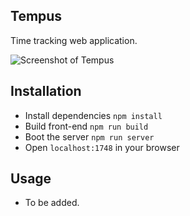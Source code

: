 ## Tempus

Time tracking web application.

![Screenshot of Tempus](https://www.maartenbode.nl/tempus/screenshot.png?v=2)

## Installation

- Install dependencies `npm install`
- Build front-end `npm run build`
- Boot the server `npm run server`
- Open `localhost:1748` in your browser

## Usage

- To be added.
